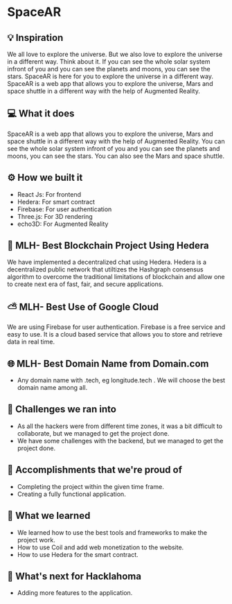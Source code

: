 # SpaceAR

## 💡 Inspiration

We all love to explore the universe. But we also love to explore the universe in a different way. Think about it. If you can see the whole solar system infront of you and you can see the planets and moons, you can see the stars. SpaceAR is here for you to explore the universe in a different way. SpaceAR is a web app that allows you to explore the universe, Mars and space shuttle in a different way with the help of Augmented Reality.

## 💻 What it does

SpaceAR is a web app that allows you to explore the universe, Mars and space shuttle in a different way with the help of Augmented Reality. You can see the whole solar system infront of you and you can see the planets and moons, you can see the stars. You can also see the Mars and space shuttle.

## ⚙️ How we built it

- React Js: For frontend
- Hedera: For smart contract
- Firebase: For user authentication
- Three.js: For 3D rendering
- echo3D: For Augmented Reality
<!--   - https://hedera.com/blog/build-your-first-hcs-powered-web-app -->

## 🔐 MLH- Best Blockchain Project Using Hedera

We have implemented a decentralized chat using Hedera. Hedera is a decentralized public network that utiltizes the Hashgraph consensus algorithm to overcome the traditional limitations of blockchain and allow one to create next era of fast, fair, and secure applications.

## ⛅ MLH- Best Use of Google Cloud

We are using Firebase for user authentication. Firebase is a free service and easy to use. It is a cloud based service that allows you to store and retrieve data in real time.

## 🌐 MLH- Best Domain Name from Domain.com

- Any domain name with .tech, eg longitude.tech . We will choose the best domain name among all.

## 🧠 Challenges we ran into

- As all the hackers were from different time zones, it was a bit difficult to collaborate, but we managed to get the project done.
- We have some challenges with the backend, but we managed to get the project done.

## 🏅 Accomplishments that we're proud of

- Completing the project within the given time frame.
- Creating a fully functional application.

## 📖 What we learned

- We learned how to use the best tools and frameworks to make the project work.
- How to use Coil and add web monetization to the website.
- How to use Hedera for the smart contract.

## 🚀 What's next for Hacklahoma

- Adding more features to the application.

